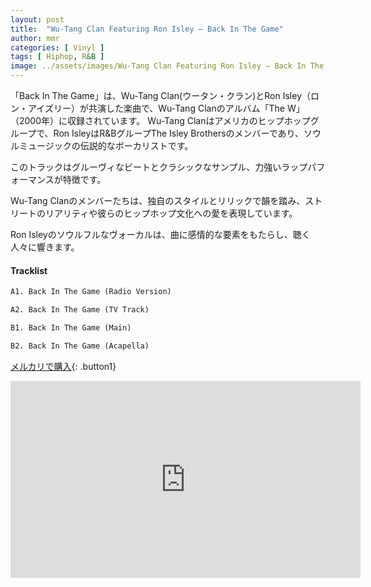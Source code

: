 ```yaml
---
layout: post
title:  "Wu-Tang Clan Featuring Ron Isley – Back In The Game"
author: mmr
categories: [ Vinyl ]
tags: [ Hiphop, R&B ]
image: ../assets/images/Wu-Tang Clan Featuring Ron Isley – Back In The Game.jpg
---
```


「Back In The Game」は、Wu-Tang Clan(ウータン・クラン)とRon Isley（ロン・アイズリー）が共演した楽曲で、Wu-Tang Clanのアルバム「The W」（2000年）に収録されています。 Wu-Tang Clanはアメリカのヒップホップグループで、Ron IsleyはR&BグループThe Isley Brothersのメンバーであり、ソウルミュージックの伝説的なボーカリストです。

このトラックはグルーヴィなビートとクラシックなサンプル、力強いラップパフォーマンスが特徴です。

Wu-Tang Clanのメンバーたちは、独自のスタイルとリリックで韻を踏み、ストリートのリアリティや彼らのヒップホップ文化への愛を表現しています。

Ron Isleyのソウルフルなヴォーカルは、曲に感情的な要素をもたらし、聴く人々に響きます。

#### Tracklist
```md
A1. Back In The Game (Radio Version)

A2. Back In The Game (TV Track)

B1. Back In The Game (Main)

B2. Back In The Game (Acapella)
```

[メルカリで購入](https://jp.mercari.com/item/m94135707299?afid=6142608987){: .button1}

<iframe width="560" height="315" src="https://www.youtube.com/embed/wdkQ_cQ6MaU?si=Ct6kV5PboGV-vr3T" title="YouTube video player" frameborder="0" allow="accelerometer; autoplay; clipboard-write; encrypted-media; gyroscope; picture-in-picture; web-share" referrerpolicy="strict-origin-when-cross-origin" allowfullscreen></iframe>
